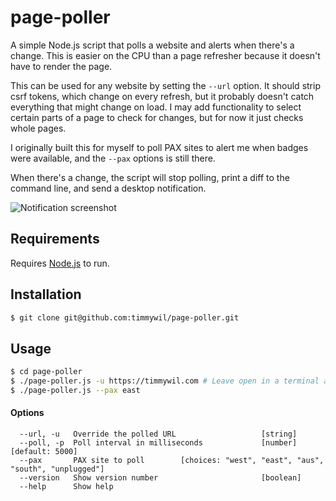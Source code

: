 # page-poller

A simple Node.js script that polls a website and alerts when there's a change. This is easier on the CPU than a page refresher because it doesn't have to render the page.

This can be used for any website by setting the `--url` option. It should strip csrf tokens, which change on every refresh, but it probably doesn't catch everything that might change on load. I may add functionality to select certain parts of a page to check for changes, but for now it just checks whole pages.

I originally built this for myself to poll PAX sites to alert me when badges were available, and the `--pax` options is still there.

When there's a change, the script will stop polling, print a diff to the command line, and send a desktop notification.

![Notification screenshot](https://raw.githubusercontent.com/timmywil/page-poller/master/page-poller.png)

## Requirements

Requires [Node.js](https://nodejs.org/en/download/) to run.

## Installation

```bash
$ git clone git@github.com:timmywil/page-poller.git
```

## Usage

```bash
$ cd page-poller
$ ./page-poller.js -u https://timmywil.com # Leave open in a terminal and let it run. Ctrl-c to quit.
$ ./page-poller.js --pax east
```

#### Options

```
  --url, -u   Override the polled URL                   [string]
  --poll, -p  Poll interval in milliseconds             [number]       [default: 5000]
  --pax       PAX site to poll        [choices: "west", "east", "aus", "south", "unplugged"]
  --version   Show version number                       [boolean]
  --help      Show help
```
